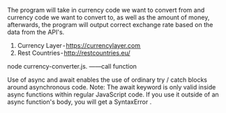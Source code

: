 The program will take in currency code we want to convert from and currency code we want to convert to, as well as the amount of money, afterwards, the program will output correct exchange rate based on the data from the API's.

1. Currency Layer - https://currencylayer.com  
2. Rest Countries - http://restcountries.eu/

node currency-converter.js. ——call function

Use of async and await enables the use of ordinary try / catch blocks around asynchronous code. Note: The await keyword is only valid inside async functions within regular JavaScript code. If you use it outside of an async function's body, you will get a SyntaxError .
